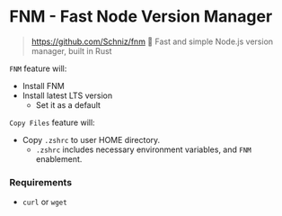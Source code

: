 # FNM - Fast Node Version Manager
> https://github.com/Schniz/fnm 
> 🚀 Fast and simple Node.js version manager, built in Rust 

`FNM` feature will:
- Install FNM
- Install latest LTS version
    - Set it as a default

`Copy Files` feature will:
- Copy `.zshrc` to user HOME directory.
    - `.zshrc` includes necessary environment variables, and `FNM` enablement.

### Requirements
- `curl` or `wget`